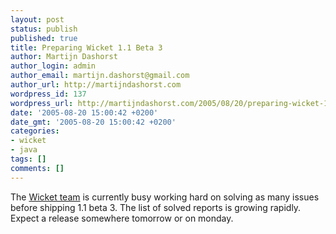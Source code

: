 ```yaml
---
layout: post
status: publish
published: true
title: Preparing Wicket 1.1 Beta 3
author: Martijn Dashorst
author_login: admin
author_email: martijn.dashorst@gmail.com
author_url: http://martijndashorst.com
wordpress_id: 137
wordpress_url: http://martijndashorst.com/2005/08/20/preparing-wicket-11-beta-3/
date: '2005-08-20 15:00:42 +0200'
date_gmt: '2005-08-20 15:00:42 +0200'
categories:
- wicket
- java
tags: []
comments: []
---
```

<p>
The <a href="http://wicket.sf.net">Wicket team</a> is currently busy working hard on solving as many issues before shipping 1.1 beta 3. The list of solved reports is growing rapidly. Expect a release somewhere tomorrow or on monday.</p>
